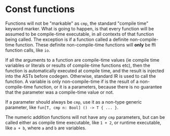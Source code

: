 # Const functions

Functions will not be "markable" as `cmp`, the standard "compile time" keyword marker. What is going to happen, is that
every function will be assumed to be compile-time executable, in all contexts of that function being called. The
exception is if a function called a definite non-compile-time function. These definite non-compile-time functions
will **only** be ffi function calls, like `io`.

If all the arguments to a function are compile-time values (ie compile time variables or literals or results of
compile-time functions etc), then the function is automatically executed at compile time, and the result is injected
into the ASTs before codegen. Otherwise, standard IR is used to call the function. A variable is only non-compile-time
if is the result of a non-compile-time function, or it is a parameters, because there is no guarantee that the parameter
was a compile-time value or not.

If a parameter should always be `cmp`, use it as a non-type generic parameter, like
`fun[T, cmp n: Bool] () -> T { ... }`.

The numeric addition functions will not have any `cmp` parameters, but can be called either as compile time executable,
like `1 + 2`, or runtime executable, like `a + b`, where `a` and `b` are variables.
